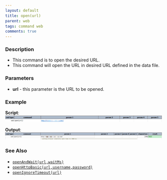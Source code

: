 ```yaml
---
layout: default
title: open(url)
parent: web
tags: command web
comments: true
---
```


### Description
- This command is to open the desired URL.
- This command will open the URL in desired URL defined in the data file.

### Parameters
- **url** - this parameter is the URL to be opened.


### Example
**Script**:<br/>
![](image/open_01.png)

**Output**:<br/>
![](image/open_02.png)


### See Also
- [`openAndWait(url,waitMs)`](openAndWait(url,waitMs))
- [`openHttpBasic(url,username,password)`](openHttpBasic(url,username,password))
- [`openIgnoreTimeout(url)`](openIgnoreTimeout(url))